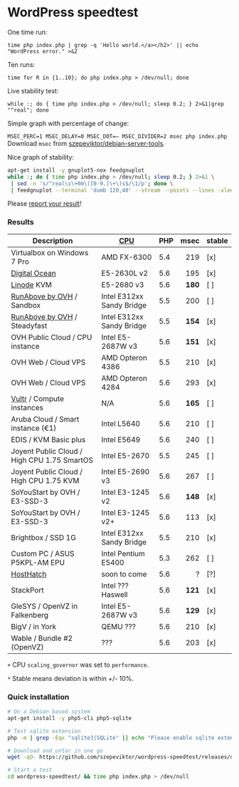# WordPress speedtest

One time run:

`time php index.php | grep -q 'Hello world.</a></h2>' || echo "WordPress error." >&2`

Ten runs:

`time for R in {1..10}; do php index.php > /dev/null; done`

Live stability test:

`while :; do { time php index.php > /dev/null; sleep 0.2; } 2>&1|grep "^real"; done`

Simple graph with percentage of change:

`MSEC_PERC=1 MSEC_DELAY=0 MSEC_DOT=— MSEC_DIVIDER=2 msec php index.php`
Download `msec` from [szepeviktor/debian-server-tools](https://github.com/szepeviktor/debian-server-tools/blob/master/tools/msec).

Nice graph of stability:

```bash
apt-get install -y gnuplot5-nox feedgnuplot
while :; do { time php index.php > /dev/null; sleep 0.2; } 2>&1 \
 | sed -n 's/^real\s\+0m\([0-9.]\+\)s$/\1/p'; done \
 | feedgnuplot --terminal 'dumb 120,40' --stream --points --lines -xlen 30 --set "xtics 10"
```

Please [report your result](https://github.com/szepeviktor/wordpress-speedtest/issues/new)!

### Results

| Description                           | [CPU](https://www.cpubenchmark.net/singleThread.html) | PHP | msec   | stable |
| ------------------------------------- | ------------------| --- | ------:| ------ |
| Virtualbox on Windows 7 Pro           | AMD FX-6300       | 5.4 |    219 | [x]    |
| [Digital Ocean](https://www.digitalocean.com/?refcode=1f29354cd6ab) | E5-2630L v2 | 5.6 | 195 | [x] |
| [Linode](https://www.linode.com/?r=66de78b7ac99f79ec3a8e89a60c6c825dd107df1) KVM | E5-2680 v3 | 5.6 | **180** | [ ] |
| [RunAbove by OVH](http://runabove.me/HAR2) / Sandbox | Intel E312xx Sandy Bridge | 5.5 | 200 | [ ] |
| [RunAbove by OVH](http://runabove.me/HAR2) / Steadyfast | Intel E312xx Sandy Bridge | 5.5 | **154** | [x] |
| OVH Public Cloud / CPU instance       | Intel E5-2687W v3 | 5.6 |    **151** | [x]    |
| OVH Web / Cloud VPS                   | AMD Opteron 4386  | 5.5 |    210 | [x]    |
| OVH Web / Cloud VPS                   | AMD Opteron 4284  | 5.6 |    293 | [x]    |
| [Vultr](http://www.vultr.com/?ref=6815796) / Compute instances | N/A | 5.6 | **165** | [ ] |
| Aruba Cloud / Smart instance (€1)     | Intel L5640       | 5.6 |    210 | [ ]    |
| EDIS / KVM Basic plus                 | Intel E5649       | 5.6 |    240 | [ ]    |
| Joyent Public Cloud / High CPU 1.75 SmartOS | Intel E5-2670        | 5.5 |    245 | [ ]    |
| Joyent Public Cloud / High CPU 1.75 KVM | Intel E5-2690 v3         | 5.6 |    267 | [ ]    |
| SoYouStart by OVH / E3-SSD-3          | Intel E3-1245 v2           | 5.6 |    **148** | [x]    |
| SoYouStart by OVH / E3-SSD-3          | Intel E3-1245 v2+          | 5.6 |    113 | [x]    |
| Brightbox / SSD 1G                    | Intel E312xx Sandy Bridge  | 5.5 |    210 | [x]    |
| Custom PC / ASUS P5KPL-AM EPU         | Intel Pentium E5400        | 5.3 |    262 | [ ]    |
| [HostHatch](https://portal.hosthatch.com/aff.php?aff=250) | soon to come | 5.6 | ? | [?] |
| StackPort                             | Intel ??? Haswell | 5.6 |    **121** | [x]    |
| GleSYS / OpenVZ in Falkenberg         | Intel E5-2687W v3 | 5.6 |    **129** | [x]    |
| BigV / in York                        | QEMU ???          | 5.6 |    210 | [x]    |
| Wable / Bundle #2 (OpenVZ)            | ???               | 5.6 |    203 | [x]    |

`+` CPU `scaling_governor` was set to `performance`.

`*` Stable means deviation is within +/- 10%.

### Quick installation

```bash
# On a Debian based system
apt-get install -y php5-cli php5-sqlite

# Test sqlite extension
php -m | grep -Eqx "sqlite3|SQLite" || echo "Please enable sqlite extension." >&2

# Download and untar in one go
wget -qO- https://github.com/szepeviktor/wordpress-speedtest/releases/download/v0.1.0/wordpress-speedtest.tar.gz|tar xzv

# Start a test
cd wordpress-speedtest/ && time php index.php > /dev/null
```
